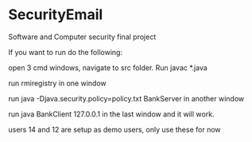 # SecurityEmail
Software and Computer security final project

If you want to run do the following:

open 3 cmd windows, navigate to src folder. Run javac *.java

run rmiregistry in one window

run java -Djava.security.policy=policy.txt BankServer in another window

run java BankClient 127.0.0.1 in the last window and it will work.

users 14 and 12 are setup as demo users, only use these for now
